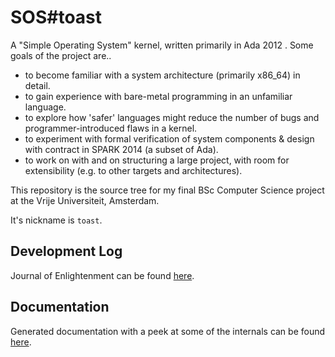 # SOS#toast

A "Simple Operating System" kernel, written primarily in Ada 2012 . Some goals of the project are..
- to become familiar with a system architecture (primarily x86_64) in detail.
- to gain experience with bare-metal programming in an unfamiliar language.
- to explore how 'safer' languages might reduce the number of bugs and programmer-introduced flaws in a kernel.
- to experiment with formal verification of system components & design with contract in SPARK 2014 (a subset of Ada).
- to work on with and on structuring a large project, with room for extensibility (e.g. to other targets and architectures).

This repository is the source tree for my final BSc Computer Science project at the Vrije Universiteit, Amsterdam.

It's nickname is `toast`.

## Development Log
Journal of Enlightenment can be found 
[here](devlog.md).

## Documentation
Generated documentation with a peek at some of the internals can be found [here](http://harryking.nl/SOS/docs/index.html).